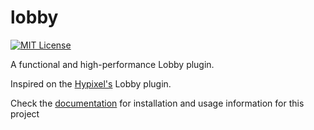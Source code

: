# lobby
[![MIT License](https://img.shields.io/badge/license-MIT-blue)](license.txt)

A functional and high-performance Lobby plugin.

Inspired on the [Hypixel's](https://hypixel.com) Lobby plugin.

Check the [documentation](https://github.com/valentesteban/lobby/wiki) for installation and
usage information for this project
